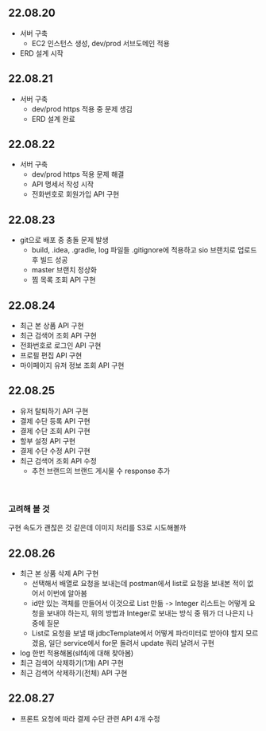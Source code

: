 
## 22.08.20 
- 서버 구축
  - EC2 인스턴스 생성, dev/prod 서브도메인 적용
- ERD 설계 시작

## 22.08.21
- 서버 구축
  - dev/prod https 적용 중 문제 생김
  - ERD 설계 완료

## 22.08.22
- 서버 구축
  - dev/prod https 적용 문제 해결
  - API 명세서 작성 시작
  - 전화번호로 회원가입 API 구현
  
## 22.08.23
- git으로 배포 중 충돌 문제 발생
  - build, .idea, .gradle, log 파일들 .gitignore에 적용하고 sio 브랜치로 업로드 후 빌드 성공
  - master 브랜치 정상화 
  - 찜 목록 조회 API 구현

## 22.08.24
- 최근 본 상품 API 구현
- 최근 검색어 조회 API 구현
- 전화번호로 로그인 API 구현
- 프로필 편집 API 구현
- 마이페이지 유저 정보 조회 API 구현

## 22.08.25
- 유저 탈퇴하기 API 구현
- 결제 수단 등록 API 구현
- 결제 수단 조회 API 구현
- 할부 설정 API 구현
- 결제 수단 수정 API 구현
- 최근 검색어 조회 API 수정
  - 추천 브랜드의 브랜드 게시물 수 response 추가

<br/>

### 고려해 볼 것
  구현 속도가 괜찮은 것 같은데 이미지 처리를 S3로 시도해볼까

## 22.08.26
- 최근 본 상품 삭제 API 구현
  - 선택해서 배열로 요청을 보내는데 postman에서 list로 요청을 보내본 적이 없어서 이번에 알아봄
  - id만 있는 객체를 만들어서 이것으로 List 만듦 -> Integer 리스트는 어떻게 요청을 보내야 하는지, 위의 방법과 Integer로 보내는 방식 중 뭐가 더 나은지 나중에 질문
  - List로 요청을 보낼 때 jdbcTemplate에서 어떻게 파라미터로 받아야 할지 모르겠음, 일단 service에서 for문 돌려서 update 쿼리 날려서 구현
- log 한번 적용해봄(slf4j에 대해 찾아봄)
- 최근 검색어 삭제하기(1개) API 구현
- 최근 검색어 삭제하기(전체) API 구현

## 22.08.27
- 프론트 요청에 따라 결제 수단 관련 API 4개 수정